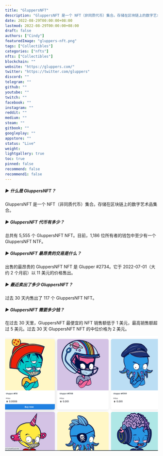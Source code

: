 ```yaml
---
title: "GluppersNFT"
description: "GluppersNFT 是一个 NFT（非同质代币）集合。存储在区块链上的数字艺术品集合。"
date: 2022-08-29T00:00:00+08:00
lastmod: 2022-08-29T00:00:00+08:00
draft: false
authors: ["Cindy"]
featuredImage: "gluppers-nft.png"
tags: ["Collectibles"]
categories: ["nfts"]
nfts: ["Collectibles"]
blockchain: ""
website: "https://gluppers.com/"
twitter: "https://twitter.com/gluppers"
discord: ""
telegram: ""
github: ""
youtube: ""
twitch: ""
facebook: ""
instagram: ""
reddit: ""
medium: ""
steam: ""
gitbook: ""
googleplay: ""
appstore: ""
status: "Live"
weight: 
lightgallery: true
toc: true
pinned: false
recommend: false
recommend1: false
---
```

##### ▶ 什么是 GluppersNFT？

GluppersNFT 是一个 NFT（非同质代币）集合。存储在区块链上的数字艺术品集合。

##### ▶ GluppersNFT 代币有多少？

总共有 5,555 个 GluppersNFT NFT。目前，1,186 位所有者的钱包中至少有一个 GluppersNFT NTF。

##### ▶ GluppersNFT 最昂贵的交易是什么？

出售的最昂贵的 GluppersNFT NFT 是 Glupper #2734。它于 2022-07-01（大约 2 个月前）以 11 美元的价格售出。

##### ▶ 最近卖出了多少 GluppersNFT？

过去 30 天内售出了 117 个 GluppersNFT NFT。

##### ▶ GluppersNFT 需要多少钱？

在过去 30 天里，GluppersNFT 最便宜的 NFT 销售额低于 1 美元，最高销售额超过 5 美元。过去 30 天 GluppersNFT NFT 的中位价格为 2 美元。

![NFT](20220826160201.jpg)